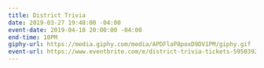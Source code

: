 ```yaml
---
title: District Trivia
date: 2019-03-27 19:48:00 -04:00
event-date: 2019-04-18 20:00:00 -04:00
end-time: 10PM
giphy-url: https://media.giphy.com/media/APDFlaP8poxD9DV1PM/giphy.gif
event-url: https://www.eventbrite.com/e/district-trivia-tickets-59503923838
---
```


